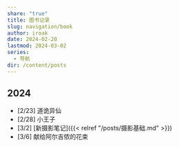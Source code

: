 ```yaml
---
share: "true"
title: 图书记录
slug: navigation/book
author: iroak
date: 2024-02-20
lastmod: 2024-03-02
series:
  - 导航
dir: /content/posts
---
```


## 2024
* [2/23]  道诡异仙
* [2/28]  小王子
* [3/2]  [新摄影笔记]({{< relref "/posts/摄影基础.md" >}})
* [3/6]  献给阿尔吉侬的花束
